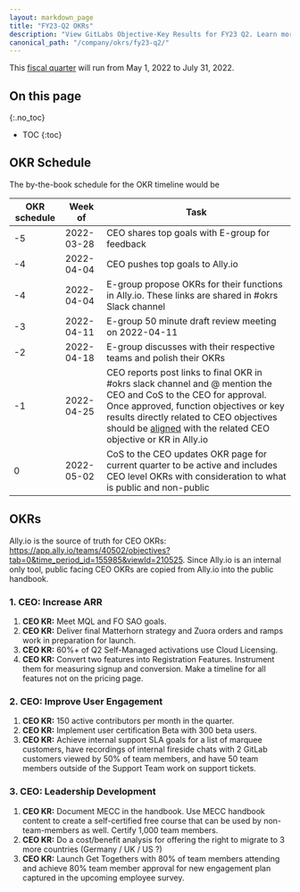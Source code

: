 ```yaml
---
layout: markdown_page
title: "FY23-Q2 OKRs"
description: "View GitLabs Objective-Key Results for FY23 Q2. Learn more here!"
canonical_path: "/company/okrs/fy23-q2/"
---
```


This [fiscal quarter](/handbook/finance/#fiscal-year) will run from May 1, 2022 to July 31, 2022.

## On this page
{:.no_toc}

- TOC
{:toc}

## OKR Schedule
The by-the-book schedule for the OKR timeline would be

| OKR schedule | Week of | Task |
| ------ | ------ | ------ |
| -5 | 2022-03-28 | CEO shares top goals with E-group for feedback |
| -4 | 2022-04-04 | CEO pushes top goals to Ally.io |
| -4 | 2022-04-04 | E-group propose OKRs for their functions in Ally.io. These links are shared in #okrs Slack channel |
| -3 | 2022-04-11 | E-group 50 minute draft review meeting on 2022-04-11 |
| -2 | 2022-04-18 | E-group discusses with their respective teams and polish their OKRs |
| -1 | 2022-04-25 | CEO reports post links to final OKR in #okrs slack channel and @ mention the CEO and CoS to the CEO for approval. Once approved, function objectives or key results directly related to CEO objectives should be [aligned](https://about.gitlab.com/company/okrs/#key-results) with the related CEO objective or KR in Ally.io  |
| 0  | 2022-05-02 | CoS to the CEO updates OKR page for current quarter to be active and includes CEO level OKRs with consideration to what is public and non-public |



## OKRs
Ally.io is the source of truth for CEO OKRs: https://app.ally.io/teams/40502/objectives?tab=0&time_period_id=155985&viewId=210525. Since Ally.io is an internal only tool, public facing CEO OKRs are copied from Ally.io into the public handbook. 

### 1. CEO: Increase ARR 
1. **CEO KR:** Meet MQL and FO SAO goals.
1. **CEO KR:** Deliver final Matterhorn strategy and Zuora orders and ramps work in preparation for launch.
1. **CEO KR:** 60%+ of Q2 Self-Managed activations use Cloud Licensing.
1. **CEO KR:** Convert two features into Registration Features. Instrument them for measuring signup and conversion. Make a timeline for all features not on the pricing page.

### 2. CEO: Improve User Engagement
1. **CEO KR:** 150 active contributors per month in the quarter.
1. **CEO KR:** Implement user certification Beta with 300 beta users.
1. **CEO KR:** Achieve internal support SLA goals for a list of marquee customers, have recordings of internal fireside chats with 2 GitLab customers viewed by 50% of team members, and have 50 team members outside of the Support Team work on support tickets.

### 3. CEO: Leadership Development
1. **CEO KR:** Document MECC in the handbook. Use MECC handbook content to create a self-certified free course that can be used by non-team-members as well. Certify 1,000 team members.
1. **CEO KR:** Do a cost/benefit analysis for offering the right to migrate to 3 more countries (Germany / UK / US ?)
1. **CEO KR:** Launch Get Togethers with 80% of team members attending and achieve 80% team member approval for new engagement plan captured in the upcoming employee survey.



